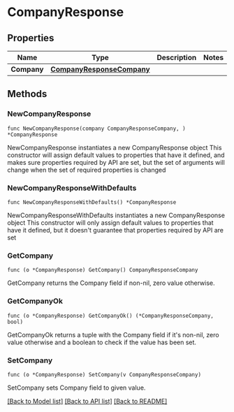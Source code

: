 # CompanyResponse

## Properties

Name | Type | Description | Notes
------------ | ------------- | ------------- | -------------
**Company** | [**CompanyResponseCompany**](CompanyResponseCompany.md) |  | 

## Methods

### NewCompanyResponse

`func NewCompanyResponse(company CompanyResponseCompany, ) *CompanyResponse`

NewCompanyResponse instantiates a new CompanyResponse object
This constructor will assign default values to properties that have it defined,
and makes sure properties required by API are set, but the set of arguments
will change when the set of required properties is changed

### NewCompanyResponseWithDefaults

`func NewCompanyResponseWithDefaults() *CompanyResponse`

NewCompanyResponseWithDefaults instantiates a new CompanyResponse object
This constructor will only assign default values to properties that have it defined,
but it doesn't guarantee that properties required by API are set

### GetCompany

`func (o *CompanyResponse) GetCompany() CompanyResponseCompany`

GetCompany returns the Company field if non-nil, zero value otherwise.

### GetCompanyOk

`func (o *CompanyResponse) GetCompanyOk() (*CompanyResponseCompany, bool)`

GetCompanyOk returns a tuple with the Company field if it's non-nil, zero value otherwise
and a boolean to check if the value has been set.

### SetCompany

`func (o *CompanyResponse) SetCompany(v CompanyResponseCompany)`

SetCompany sets Company field to given value.



[[Back to Model list]](../README.md#documentation-for-models) [[Back to API list]](../README.md#documentation-for-api-endpoints) [[Back to README]](../README.md)


